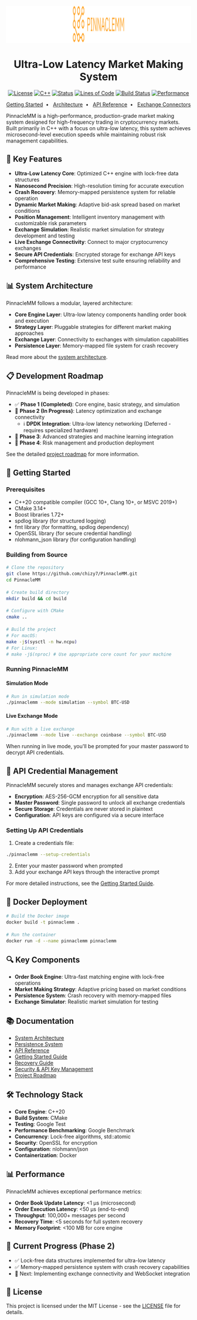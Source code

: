 <div align="center">
  <picture>
    <source media="(prefers-color-scheme: dark)" srcset=".images/pinnaclemm-high-resolution-logo-transparent.svg">
    <source media="(prefers-color-scheme: light)" srcset=".images/pinnaclemm-high-resolution-logo-grayscale-transparent.svg">
    <img alt="PinnacleMM Logo" src=".images/pinnaclemm-high-resolution-logo-transparent.svg" width="750" height=100">
  </picture>
  
  <h1>Ultra-Low Latency Market Making System</h1>
  
  <p>
    <a href="https://github.com/chizy7/PinnacleMM/blob/main/LICENSE"><img src="https://img.shields.io/badge/license-MIT-blue.svg" alt="License"></a>
    <a href="https://github.com/chizy7/PinnacleMM"><img src="https://img.shields.io/badge/C%2B%2B-20-blue.svg" alt="C++"></a>
    <a href="https://github.com/chizy7/PinnacleMM"><img src="https://img.shields.io/badge/status-Phase%202%20In%20Progress-yellowgreen.svg" alt="Status"></a>
    <a href="https://github.com/chizy7/PinnacleMM"><img src="https://tokei.rs/b1/github/chizy7/PinnacleMM?category=code" alt="Lines of Code"></a>
    <a href="https://github.com/chizy7/PinnacleMM"><img src="https://img.shields.io/badge/build-passing-brightgreen.svg" alt="Build Status"></a>
    <a href="https://github.com/chizy7/PinnacleMM"><img src="https://img.shields.io/badge/latency-microsecond-blue.svg" alt="Performance"></a>
  </p>
  
  <p>
    <a href="docs/user_guide/getting_started.md">Getting Started</a>&nbsp;&nbsp;•&nbsp;&nbsp;
    <a href="docs/architecture/system_overview.md">Architecture</a>&nbsp;&nbsp;•&nbsp;&nbsp;
    <a href="docs/api/reference.md">API Reference</a>&nbsp;&nbsp;•&nbsp;&nbsp;
    <a href="docs/exchange/connector_guide.md">Exchange Connectors</a>
  </p>
</div>

PinnacleMM is a high-performance, production-grade market making system designed for high-frequency trading in cryptocurrency markets. Built primarily in C++ with a focus on ultra-low latency, this system achieves microsecond-level execution speeds while maintaining robust risk management capabilities.

## 🚀 Key Features

- **Ultra-Low Latency Core**: Optimized C++ engine with lock-free data structures
- **Nanosecond Precision**: High-resolution timing for accurate execution
- **Crash Recovery**: Memory-mapped persistence system for reliable operation
- **Dynamic Market Making**: Adaptive bid-ask spread based on market conditions
- **Position Management**: Intelligent inventory management with customizable risk parameters
- **Exchange Simulation**: Realistic market simulation for strategy development and testing
- **Live Exchange Connectivity**: Connect to major cryptocurrency exchanges
- **Secure API Credentials**: Encrypted storage for exchange API keys
- **Comprehensive Testing**: Extensive test suite ensuring reliability and performance

## 📊 System Architecture

PinnacleMM follows a modular, layered architecture:

- **Core Engine Layer**: Ultra-low latency components handling order book and execution
- **Strategy Layer**: Pluggable strategies for different market making approaches
- **Exchange Layer**: Connectivity to exchanges with simulation capabilities
- **Persistence Layer**: Memory-mapped file system for crash recovery

Read more about the [system architecture](docs/architecture/system_overview.md).

## 📋 Development Roadmap

PinnacleMM is being developed in phases:

- ✅ **Phase 1 (Completed)**: Core engine, basic strategy, and simulation
- 🔄 **Phase 2 (In Progress)**: Latency optimization and exchange connectivity
  - ℹ️ **DPDK Integration**: Ultra-low latency networking (Deferred - requires specialized hardware)
- 🔲 **Phase 3**: Advanced strategies and machine learning integration
- 🔲 **Phase 4**: Risk management and production deployment

See the detailed [project roadmap](docs/ROADMAP.md) for more information. 

## 🔧 Getting Started

### Prerequisites

- C++20 compatible compiler (GCC 10+, Clang 10+, or MSVC 2019+)
- CMake 3.14+
- Boost libraries 1.72+
- spdlog library (for structured logging)
- fmt library (for formatting, spdlog dependency)
- OpenSSL library (for secure credential handling)
- nlohmann_json library (for configuration handling)

### Building from Source

```bash
# Clone the repository
git clone https://github.com/chizy7/PinnacleMM.git
cd PinnacleMM

# Create build directory
mkdir build && cd build

# Configure with CMake
cmake ..

# Build the project
# For macOS:
make -j$(sysctl -n hw.ncpu)
# For Linux:
# make -j$(nproc) # Use appropriate core count for your machine
```

### Running PinnacleMM

#### Simulation Mode
```bash
# Run in simulation mode
./pinnaclemm --mode simulation --symbol BTC-USD
```

#### Live Exchange Mode
```bash
# Run with a live exchange
./pinnaclemm --mode live --exchange coinbase --symbol BTC-USD
```

When running in live mode, you'll be prompted for your master password to decrypt API credentials.

## 🔐 API Credential Management

PinnacleMM securely stores and manages exchange API credentials:

- **Encryption**: AES-256-GCM encryption for all sensitive data
- **Master Password**: Single password to unlock all exchange credentials
- **Secure Storage**: Credentials are never stored in plaintext
- **Configuration**: API keys are configured via a secure interface

### Setting Up API Credentials

1. Create a credentials file:
```bash
./pinnaclemm --setup-credentials
```

2. Enter your master password when prompted
3. Add your exchange API keys through the interactive prompt

For more detailed instructions, see the [Getting Started Guide](docs/user_guide/getting_started.md).

## 🐳 Docker Deployment

```bash
# Build the Docker image
docker build -t pinnaclemm .

# Run the container
docker run -d --name pinnaclemm pinnaclemm
```

## 🔍 Key Components

- **Order Book Engine**: Ultra-fast matching engine with lock-free operations
- **Market Making Strategy**: Adaptive pricing based on market conditions
- **Persistence System**: Crash recovery with memory-mapped files
- **Exchange Simulator**: Realistic market simulation for testing

## 📚 Documentation

- [System Architecture](docs/architecture/system_overview.md)
- [Persistence System](docs/architecture/persistence.md)
- [API Reference](docs/api/reference.md)
- [Getting Started Guide](docs/user_guide/getting_started.md)
- [Recovery Guide](docs/user_guide/recovery.md)
- [Security & API Key Management](docs/security/credentials.md)
- [Project Roadmap](docs/ROADMAP.md)

## 🛠️ Technology Stack

- **Core Engine**: C++20
- **Build System**: CMake
- **Testing**: Google Test
- **Performance Benchmarking**: Google Benchmark
- **Concurrency**: Lock-free algorithms, std::atomic
- **Security**: OpenSSL for encryption
- **Configuration**: nlohmann/json
- **Containerization**: Docker

## 📊 Performance

PinnacleMM achieves exceptional performance metrics:

- **Order Book Update Latency**: <1 μs (microsecond)
- **Order Execution Latency**: <50 μs (end-to-end)
- **Throughput**: 100,000+ messages per second
- **Recovery Time**: <5 seconds for full system recovery
- **Memory Footprint**: <100 MB for core engine

## 🔮 Current Progress (Phase 2)

- ✅ Lock-free data structures implemented for ultra-low latency
- ✅ Memory-mapped persistence system with crash recovery capabilities
- 🔄 Next: Implementing exchange connectivity and WebSocket integration

## 📝 License

This project is licensed under the MIT License - see the [LICENSE](LICENSE) file for details.